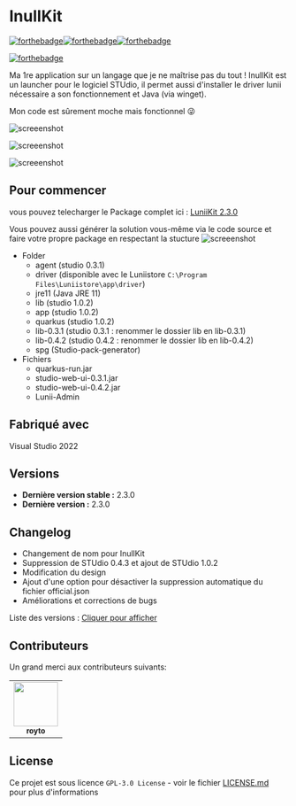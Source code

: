 # InullKit
[![forthebadge](https://forthebadge.com/images/badges/made-with-c-sharp.svg)](https://forthebadge.com)[![forthebadge](https://forthebadge.com/images/badges/0-percent-optimized.svg)](https://forthebadge.com)[![forthebadge](https://forthebadge.com/images/badges/built-with-love.svg)](https://forthebadge.com)

[![forthebadge](https://forthebadge.com/images/badges/works-on-my-machine.svg)](https://forthebadge.com)

Ma 1re application sur un langage que je ne maîtrise pas du tout !
InullKit est un launcher pour le logiciel STUdio, il permet aussi d'installer le driver lunii nécessaire a son fonctionnement et Java (via winget).

Mon code est sûrement moche mais fonctionnel 😜

![screeenshot](https://i.imgur.com/Vzp4ZN7.png)

![screeenshot](https://i.imgur.com/NhB6DQN.png)

![screeenshot](https://i.imgur.com/9ScXZfR.png)

## Pour commencer

vous pouvez telecharger le Package complet ici : [LuniiKit 2.3.0](https://github.com/Seph29/LuniiKit_App/releases/tag/2.3.0)

Vous pouvez aussi générer la solution vous-même via le code source et faire votre propre package en respectant la stucture
![screeenshot](https://i.imgur.com/wKJd5qn.png)

* Folder
  * agent (studio 0.3.1)
  * driver (disponible avec le Luniistore ``C:\Program Files\Luniistore\app\driver``)
  * jre11 (Java JRE 11)
  * lib (studio 1.0.2)
  * app (studio 1.0.2)
  * quarkus (studio 1.0.2)
  * lib-0.3.1 (studio 0.3.1 : renommer le dossier lib en lib-0.3.1)
  * lib-0.4.2 (studio 0.4.2 : renommer le dossier lib en lib-0.4.2)
  * spg (Studio-pack-generator)
* Fichiers
  * quarkus-run.jar
  * studio-web-ui-0.3.1.jar
  * studio-web-ui-0.4.2.jar
  * Lunii-Admin

## Fabriqué avec

Visual Studio 2022

## Versions

- **Dernière version stable :** 2.3.0
- **Dernière version :** 2.3.0

## Changelog

- Changement de nom pour InullKit
- Suppression de STUdio 0.4.3 et ajout de STUdio 1.0.2
- Modification du design
- Ajout d'une option pour désactiver la suppression automatique du fichier official.json
- Améliorations et corrections de bugs

Liste des versions : [Cliquer pour afficher](https://github.com/Seph29/LuniiKit_App/tags)

## Contributeurs

Un grand merci aux contributeurs suivants:

<!-- prettier-ignore-start -->
<!-- markdownlint-disable -->
<table>
	<tr>
		<td align="center">
			<a href="https://github.com/royto">
				<img src="https://avatars.githubusercontent.com/u/6990995?v=4" width="80" alt=""/>
				<br /><sub><b>royto</b></sub>
			</a>
		</td>
	</tr>
</table>
<!-- markdownlint-enable -->
<!-- prettier-ignore-end -->

## License

Ce projet est sous licence ``GPL-3.0 License`` - voir le fichier [LICENSE.md](LICENSE.md) pour plus d'informations
